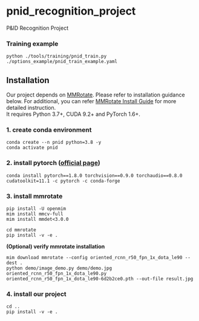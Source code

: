 # pnid_recognition_project
P&amp;ID Recognition Project

### Training example
```
python ./tools/training/pnid_train.py ./options_example/pnid_train_example.yaml
```

## Installation
Our project depends on [MMRotate](https://github.com/open-mmlab/mmrotate). Please refer to installation guidance below.
For additional, you can refer [MMRotate Install Guide](https://mmrotate.readthedocs.io/en/latest/install.html) for more detailed instruction.  
It requires Python 3.7+, CUDA 9.2+ and PyTorch 1.6+.
### 1. create conda environment
```
conda create --n pnid python=3.8 -y
conda activate pnid
```
### 2. install pytorch ([official page](https://pytorch.org/get-started/previous-versions/))
```
conda install pytorch==1.8.0 torchvision==0.9.0 torchaudio==0.8.0 cudatoolkit=11.1 -c pytorch -c conda-forge
```
### 3. install mmrotate
```
pip install -U openmim
mim install mmcv-full
mim install mmdet<3.0.0

cd mmrotate
pip install -v -e .
```
**(Optional) verify mmrotate installation**
```
mim download mmrotate --config oriented_rcnn_r50_fpn_1x_dota_le90 --dest .
python demo/image_demo.py demo/demo.jpg oriented_rcnn_r50_fpn_1x_dota_le90.py oriented_rcnn_r50_fpn_1x_dota_le90-6d2b2ce0.pth --out-file result.jpg
```
### 4. install our project
```
cd ..
pip install -v -e .
```